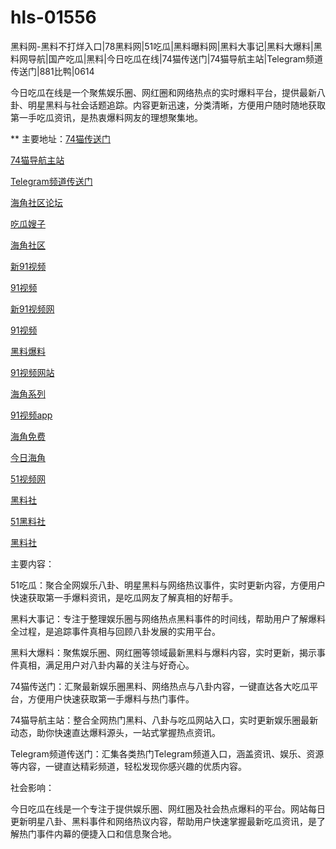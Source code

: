 # hls-01556
黑料网-黑料不打烊入口|78黑料网|51吃瓜|黑料曝料网|黑料大事记|黑料大爆料|黑料网导航|国产吃瓜|黑料|今日吃瓜在线|74猫传送门|74猫导航主站|Telegram频道传送门|881比鸭|0614

今日吃瓜在线是一个聚焦娱乐圈、网红圈和网络热点的实时爆料平台，提供最新八卦、明星黑料与社会话题追踪。内容更新迅速，分类清晰，方便用户随时随地获取第一手吃瓜资讯，是热衷爆料网友的理想聚集地。

** 主要地址：<a href="https://74mao.com/">74猫传送门</a>

<a href="https://74mao.com/">74猫导航主站</a>

<a href="https://74mao.com/">Telegram频道传送门</a>

<a href="https://hj-342.pages.dev/">海角社区论坛</a>

<a href="https://hj-344.pages.dev/">吃瓜嫂子</a>

<a href="https://hj-348.pages.dev/">海角社区</a>

<a href="https://hj-356.pages.dev/">新91视频</a>

<a href="https://hj-357.pages.dev/">91视频</a>

<a href="https://hj-358.pages.dev/">新91视频网</a>

<a href="https://hj-361.pages.dev/">91视频</a>

<a href="https://hj-363.pages.dev/">黑料爆料</a>

<a href="https://hj-364.pages.dev/">91视频网站</a>

<a href="https://hj-376.pages.dev/">海角系列</a>

<a href="https://hj-382.pages.dev/">91视频app</a>

<a href="https://hj-433.pages.dev/">海角免费</a>

<a href="https://hj-454.pages.dev/">今日海角</a>

<a href="https://hj-482.pages.dev/">51视频网</a>

<a href="https://hls-15.pages.dev/">黑料社</a>

<a href="https://hls-17.pages.dev/">51黑料社</a>

<a href="https://hls-19.pages.dev/">黑料社</a>

主要内容：

51吃瓜：聚合全网娱乐八卦、明星黑料与网络热议事件，实时更新内容，方便用户快速获取第一手爆料资讯，是吃瓜网友了解真相的好帮手。

黑料大事记：专注于整理娱乐圈与网络热点黑料事件的时间线，帮助用户了解爆料全过程，是追踪事件真相与回顾八卦发展的实用平台。

黑料大爆料：聚焦娱乐圈、网红圈等领域最新黑料与爆料内容，实时更新，揭示事件真相，满足用户对八卦内幕的关注与好奇心。

74猫传送门：汇聚最新娱乐圈黑料、网络热点与八卦内容，一键直达各大吃瓜平台，方便用户快速获取第一手爆料与热门事件。

74猫导航主站：整合全网热门黑料、八卦与吃瓜网站入口，实时更新娱乐圈最新动态，助你快速直达爆料源头，一站式掌握热点资讯。

Telegram频道传送门：汇集各类热门Telegram频道入口，涵盖资讯、娱乐、资源等内容，一键直达精彩频道，轻松发现你感兴趣的优质内容。

社会影响：

今日吃瓜在线是一个专注于提供娱乐圈、网红圈及社会热点爆料的平台。网站每日更新明星八卦、黑料事件和网络热议内容，帮助用户快速掌握最新吃瓜资讯，是了解热门事件内幕的便捷入口和信息聚合地。
